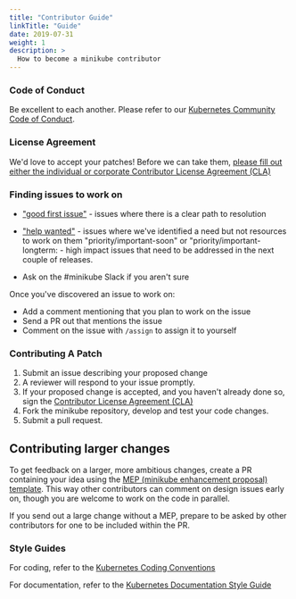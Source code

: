 ```yaml
---
title: "Contributor Guide"
linkTitle: "Guide"
date: 2019-07-31
weight: 1
description: >
  How to become a minikube contributor
---
```


### Code of Conduct

 Be excellent to each another. Please refer to our [Kubernetes Community Code of Conduct](https://git.k8s.io/community/code-of-conduct.md).

### License Agreement

We'd love to accept your patches! Before we can take them, [please fill out either the individual or corporate Contributor License Agreement (CLA)](https://git.k8s.io/community/CLA.md)

### Finding issues to work on

* ["good first issue"](https://github.com/kubernetes/minikube/issues?q=is%3Aissue+is%3Aopen+label%3A%22good+first+issue%22)  -  issues where there is a clear path to resolution
* ["help wanted"](https://github.com/kubernetes/minikube/issues?utf8=%E2%9C%93&q=is%3Aissue+is%3Aopen+label%3A%22help+wanted%22+) - issues where we've identified a need but not resources to work on them
"priority/important-soon" or "priority/important-longterm: - high impact issues that need to be addressed in the next couple of releases.

* Ask on the #minikube Slack if you aren't sure

Once you've discovered an issue to work on:

* Add a comment mentioning that you plan to work on the issue
* Send a PR out that mentions the issue
* Comment on the issue with `/assign` to assign it to yourself

### Contributing A Patch

1. Submit an issue describing your proposed change
2. A reviewer will respond to your issue promptly.
3. If your proposed change is accepted, and you haven't already done so, sign the [Contributor License Agreement (CLA)](https://git.k8s.io/community/CLA.md)
4. Fork the minikube repository, develop and test your code changes.
5. Submit a pull request.

## Contributing larger changes

To get feedback on a larger, more ambitious changes, create a PR containing your idea using the [MEP (minikube enhancement proposal) template](https://github.com/kubernetes/minikube/tree/master/enhancements). This way other contributors can comment on design issues early on, though you are welcome to work on the code in parallel.

If you send out a large change without a MEP, prepare to be asked by other contributors for one to be included within the PR.

### Style Guides

For coding, refer to the [Kubernetes Coding Conventions](https://github.com/kubernetes/community/blob/master/contributors/guide/coding-conventions.md#code-conventions)

For documentation, refer to the [Kubernetes Documentation Style Guide](https://kubernetes.io/docs/contribute/style/style-guide/)
